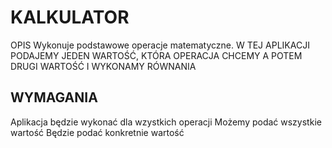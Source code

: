 # KALKULATOR
 OPIS
 Wykonuje podstawowe operacje matematyczne.
W TEJ APLIKACJI PODAJEMY JEDEN WARTOŚĆ, KTÓRA OPERACJA CHCEMY A POTEM DRUGI WARTOŚĆ I WYKONAMY RÓWNANIA
## WYMAGANIA
Aplikacja będzie wykonać dla wzystkich operacji
Możemy podać wszystkie wartość
Będzie podać konkretnie wartość
